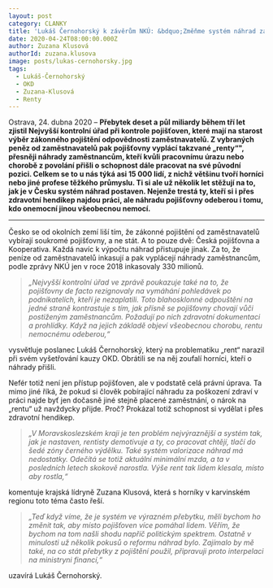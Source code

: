 ```yaml
---
layout: post
category: CLANKY
title: 'Lukáš Černohorský k závěrům NKÚ: &bdquo;Změňme systém náhrad za trvalé následky po pracovním úrazu a nemoci z povolání, pojišťovnám přebývají přes 3 miliardy ročně&ldquo;'
date: 2020-04-24T08:00:00.000Z
author: Zuzana Klusová
authorId: zuzana.klusova
image: posts/lukas-cernohorsky.jpg
tags:
  - Lukáš-Černohorský
  - OKD
  - Zuzana-Klusová
  - Renty 
---
```


Ostrava, 24. dubna 2020 – **Přebytek deset a půl miliardy během tří let zjistil Nejvyšší kontrolní úřad při kontrole pojišťoven, které mají na starost výběr zákonného pojištění odpovědnosti zaměstnavatelů. Z vybraných peněz od zaměstnavatelů pak pojišťovny vyplácí takzvané &bdquo;renty&ldquo;", přesněji náhrady zaměstnancům, kteří kvůli pracovnímu úrazu nebo chorobě z povolání přišli o schopnost dále pracovat na své původní pozici. Celkem se to u nás týká asi 15 000 lidí, z nichž většinu tvoří horníci nebo jiné profese těžkého průmyslu. Ti si ale už několik let stěžují na to, jak je v Česku systém náhrad postaven. Nejenže trestá ty, kteří si i přes zdravotní hendikep najdou práci, ale náhradu pojišťovny odeberou i tomu, kdo onemocní jinou všeobecnou nemocí.**

----

Česko se od okolních zemí liší tím, že zákonné pojištění od zaměstnavatelů vybírají soukromé pojišťovny, a ne stát. A to pouze dvě: Česká pojišťovna a Kooperativa. Každá navíc k výpočtu náhrad přistupuje jinak. Za to, že peníze od zaměstnavatelů inkasují a pak vyplácejí náhrady zaměstnancům, podle zprávy NKÚ jen v roce 2018 inkasovaly 330 milionů.


>*„Nejvyšší kontrolní úřad ve zprávě poukazuje také na to, že pojišťovny de facto rezignovaly na vymáhání pohledávek po podnikatelích, kteří je nezaplatili. Toto blahosklonné odpouštění na jedné straně kontrastuje s tím, jak přísně se pojišťovny chovají vůči postiženým zaměstnancům. Požadují po nich zdravotní dokumentaci a prohlídky. Když na jejich základě objeví všeobecnou chorobu, rentu nemocnému odeberou,“* 

vysvětluje poslanec Lukáš Černohorský, který na problematiku &bdquo;rent&ldquo; narazil při svém vyšetřování kauzy OKD. Obrátili se na něj zoufalí horníci, kteří o náhrady přišli.

Nefér totiž není jen přístup pojišťoven, ale v podstatě celá právní úprava. Ta mimo jiné říká, že pokud si člověk pobírající náhradu za poškození zdraví v práci najde byť jen dočasně jiné stejně placené zaměstnání, o nárok na „rentu“ už navždycky přijde. Proč? Prokázal totiž schopnost si vydělat i přes zdravotní hendikep.

> *„V Moravskoslezském kraji je ten problém nejvýraznější a systém tak, jak je nastaven, rentisty demotivuje a ty, co pracovat chtějí, tlačí do šedé zóny černého výdělku. Také systém valorizace náhrad má nedostatky. Odečítá se totiž aktuální minimální mzda, a ta v posledních letech skokově narostla. Výše rent tak lidem klesala, místo aby rostla,“* 

 komentuje krajská lídryně Zuzana Klusová, která s horníky v karvinském regionu toto téma často řeší.
 
> *„Teď když víme, že je systém ve výrazném přebytku, měli bychom ho změnit tak, aby místo pojišťoven více pomáhal lidem. Věřím, že bychom na tom našli shodu napříč politickým spektrem. Ostatně v minulosti už několik pokusů o reformu náhrad bylo. Zajímalo by mě také, na co stát přebytky z pojištění použil, připravuji proto interpelaci na ministryni financí,“* 

uzavírá Lukáš Černohorský.
 
 
 
 